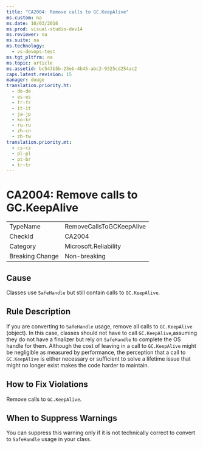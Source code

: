 ```yaml
---
title: "CA2004: Remove calls to GC.KeepAlive"
ms.custom: na
ms.date: 10/03/2016
ms.prod: visual-studio-dev14
ms.reviewer: na
ms.suite: na
ms.technology: 
  - vs-devops-test
ms.tgt_pltfrm: na
ms.topic: article
ms.assetid: bc543b5b-23eb-4b45-abc2-9325cd254ac2
caps.latest.revision: 15
manager: douge
translation.priority.ht: 
  - de-de
  - es-es
  - fr-fr
  - it-it
  - ja-jp
  - ko-kr
  - ru-ru
  - zh-cn
  - zh-tw
translation.priority.mt: 
  - cs-cz
  - pl-pl
  - pt-br
  - tr-tr
---
```

# CA2004: Remove calls to GC.KeepAlive
|||  
|-|-|  
|TypeName|RemoveCallsToGCKeepAlive|  
|CheckId|CA2004|  
|Category|Microsoft.Reliability|  
|Breaking Change|Non-breaking|  
  
## Cause  
 Classes use `SafeHandle` but still contain calls to `GC.KeepAlive`.  
  
## Rule Description  
 If you are converting to `SafeHandle` usage, remove all calls to `GC.KeepAlive` (object). In this case, classes should not have to call `GC.KeepAlive`,assuming they do not have a finalizer but rely on `SafeHandle` to complete the OS handle for them.  Although the cost of leaving in a call to `GC.KeepAlive` might be negligible as measured by performance, the perception that a call to `GC.KeepAlive` is either necessary or sufficient to solve a lifetime issue that might no longer exist makes the code harder to maintain.  
  
## How to Fix Violations  
 Remove calls to `GC.KeepAlive`.  
  
## When to Suppress Warnings  
 You can suppress this warning only if it is not technically correct to convert to `SafeHandle` usage in your class.